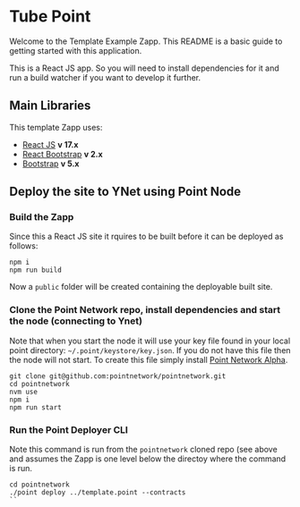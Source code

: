 # Tube Point

Welcome to the Template Example Zapp. This README is a basic guide to getting started with this application.

This is a React JS app. So you will need to install dependencies for it and run a build watcher if you want to develop it further.

## Main Libraries

This template Zapp uses:

* [React JS](https://reactjs.org/) **v 17.x**
* [React Bootstrap](https://react-bootstrap.github.io/) **v 2.x**
* [Bootstrap](https://getbootstrap.com/) **v 5.x**

## Deploy the site to YNet using Point Node

### Build the Zapp 

Since this a React JS site it rquires to be built before it can be deployed as follows:

```
npm i
npm run build
```

Now a `public` folder will be created containing the deployable built site. 

### Clone the Point Network repo, install dependencies and start the node (connecting to Ynet)

Note that when you start the node it will use your key file found in your local point directory: `~/.point/keystore/key.json`. If you do not have this file then the node will not start. To create this file simply install [Point Network Alpha](https://pointnetwork.io/alpha). 

```
git clone git@github.com:pointnetwork/pointnetwork.git
cd pointnetwork
nvm use
npm i
npm run start
```

### Run the Point Deployer CLI

Note this command is run from the `pointnetwork` cloned repo (see above and assumes the Zapp is one level below the directoy where the command is run.

```
cd pointnetwork
./point deploy ../template.point --contracts
``
